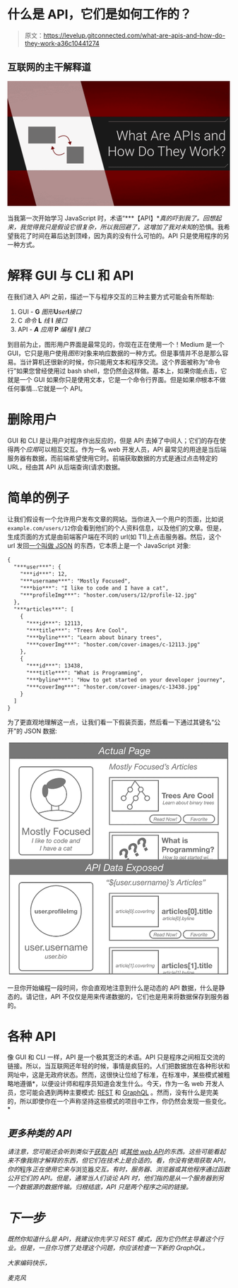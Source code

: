 # 什么是 API，它们是如何工作的？

> 原文：<https://levelup.gitconnected.com/what-are-apis-and-how-do-they-work-a36c10441274>

## 互联网的主干解释道

![](img/4c2070b09bf65be792a059b780be1e17.png)

当我第一次开始学习 JavaScript 时，术语“***【API】***真的吓到我了。回想起来，我觉得我只是假设它很复杂，所以我回避了，这增加了我对*未知*的恐惧。我希望我花了时间在幕后达到顶峰，因为真的没有什么可怕的。API 只是使用程序的另一种方式。

# 解释 GUI 与 CLI 和 API

在我们进入 API 之前，描述一下与程序交互的三种主要方式可能会有所帮助:

1.  GUI - **G** *图形***U***ser***I***接口*
2.  C *命令* **L** *线* **I** *接口*
3.  API - ***A*** *应用* **P** *编程* **I** *接口*

到目前为止，图形用户界面是最常见的，你现在正在使用一个！Medium 是一个 GUI，它只是用户使用*图形*对象来响应数据的一种方式。但是事情并不总是那么容易。当计算机还很新的时候，你只能用文本和程序交流。这个界面被称为“命令行”如果您曾经使用过 bash shell，您仍然会这样做。基本上，如果你能点击，它就是一个 GUI 如果你只是使用文本，它是一个命令行界面。但是如果*你*根本不做任何事情…它就是一个 API。

# 删除用户

GUI 和 CLI 是让用户对程序作出反应的，但是 API 去掉了中间人；它们的存在使得两个*应用*可以相互交互。作为一名 web 开发人员，API 最常见的用途是当后端服务器有数据，而前端希望使用它时。前端获取数据的方式是通过点击特定的 URL，经由其 API 从后端查询(请求)数据。

# 简单的例子

让我们假设有一个允许用户发布文章的网站。当你进入一个用户的页面，比如说`example.com/users/12`你会看到他们的个人资料信息，以及他们的文章。但是，生成页面的方式是由前端客户端在不同的 url(如 T1)上点击服务器。然后，这个 url 发回[一个叫做 JSON](https://flaviocopes.com/json/) 的东西，它本质上是一个 JavaScript 对象:

```
{
  "***user***": {
    "***id***": 12,
    "***username***": "Mostly Focused",
    "***bio***": "I like to code and I have a cat",
    "***profileImg***": "hoster.com/users/12/profile-12.jpg"
  },
  "***articles***": [
    {
      "***id***": 12113,
      "***title***": "Trees Are Cool",
      "***byline***": "Learn about binary trees",
      "***coverImg***": "hoster.com/cover-images/c-12113.jpg"
    },
    {
      "***id***": 13438,
      "***title***": "What is Programming",
      "***byline***": "How to get started on your developer journey",
      "***coverImg***": "hoster.com/cover-images/c-13438.jpg"
    }
  ]
}
```

为了更直观地理解这一点，让我们看一下假装页面，然后看一下通过其键名“公开”的 JSON 数据:

![](img/8d3a5c01b5299c5e19b0b4be617ce4c2.png)

一旦你开始编程一段时间，你会直观地注意到什么是动态的 API 数据，什么是静态的。请记住，API 不仅仅是用来传递数据的，它们也是用来将数据保存到服务器的。

# 各种 API

像 GUI 和 CLI 一样，API 是一个极其宽泛的术语。API 只是程序之间相互交流的链接。所以，当互联网还年轻的时候，事情是疯狂的。人们把数据放在各种形状和网址中，这是无政府状态。然而，这很快让位给了标准，在标准中，某些模式被粗略地遵循*，以便设计师和程序员知道会发生什么。今天，作为一名 web 开发人员，您可能会遇到两种主要模式: [REST](https://www.codecademy.com/articles/what-is-rest) 和 [GraphQL](https://www.youtube.com/watch?v=ed8SzALpx1Q&t=4183s) 。然而，没有什么是完美的，所以即使你在一个声称坚持这些模式的项目中工作，你仍然会发现一些变化。*

## *更多种类的 API*

*请注意，您可能还会听到类似于[获取 API](https://itnext.io/that-data-looks-so-fetching-on-you-understanding-the-js-fetch-api-880eae0c8d25) 或[其他 web API](https://developer.mozilla.org/en-US/docs/Web/API)的东西。这些可能看起来不像我刚才解释的东西，但它们在技术上是合适的。看，*你*没有使用获取 API，你的*程序*正在使用它来与*浏览器*交互。有时，服务器、浏览器或其他程序通过函数公开它们的 API。但是，通常当人们谈论 API 时，他们指的是从一个服务器到另一个数据源的数据传输。归根结底，API 只是两个程序之间的链接。*

# ***下一步***

*既然你知道什么是 API，我建议你先学习 REST 模式，因为它仍然主导着这个行业。但是，一旦你习惯了处理这个问题，你应该检查一下新的 GraphQL。*

*大家编码快乐，*

*麦克风*